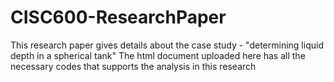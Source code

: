 # CISC600-ResearchPaper
This research paper gives details about the case study - "determining liquid depth in a spherical tank" 
The html document uploaded here has all the necessary codes that supports the analysis in this research
